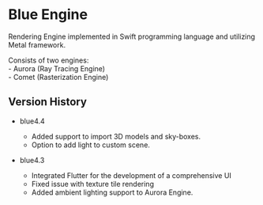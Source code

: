 # Blue Engine

Rendering Engine implemented in Swift programming language and utilizing Metal framework.

Consists of two engines: <br/>
    - Aurora (Ray Tracing Engine) <br/>
    - Comet (Rasterization Engine)

## Version History

* blue4.4
  * Added support to import 3D models and sky-boxes.
  * Option to add light to custom scene.

* blue4.3
    * Integrated Flutter for the development of a comprehensive UI
    * Fixed issue with texture tile rendering
    * Added ambient lighting support to Aurora Engine.
